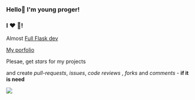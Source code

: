 ### Hello👋 I'm young proger!
### I ❤ 🐍!
Almost [Full Flask dev](https://github.com/users/Yourun-proger/projects/1?fullscreen=true)


[My porfolio](https://yourun-proger.github.io)

Plesae, get *stars* for my projects 

and create *pull-requests*, *issues*, *code reviews* , *forks* and *comments* - **if it is need**

![](https://github-profile-trophy.vercel.app/?username=Yourun-Proger&row=2&column=3)
<!--
**Yourun-proger/Yourun-proger** is a ✨ _special_ ✨ repository because its `README.md` (this file) appears on your GitHub profile.

Here are some ideas to get you started:

- 🔭 I’m currently working on ...
- 🌱 I’m currently learning ...
- 👯 I’m looking to collaborate on ...
- 🤔 I’m looking for help with ...
- 💬 Ask me about ...
- 📫 How to reach me: ...
- 😄 Pronouns: ...
- ⚡ Fun fact: ...
-->
